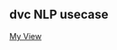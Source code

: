 ## dvc NLP usecase


[My View](https://studio.iterative.ai/user/vibuverma/views/dvc-with-tensorflow-23zd0bkaox)